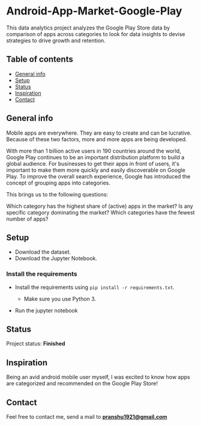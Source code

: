 # Android-App-Market-Google-Play

This data analytics project analyzes the Google Play Store data by comparison of apps across categories to look for data insights to devise strategies to drive growth and retention.
## Table of contents
* [General info](#general-info)
* [Setup](#setup)
* [Status](#status)
* [Inspiration](#inspiration)
* [Contact](#contact)

## General info

Mobile apps are everywhere. They are easy to create and can be lucrative. Because of these two factors, more and more apps are being developed.

With more than 1 billion active users in 190 countries around the world, Google Play continues to be an important distribution platform to build a global audience. For businesses to get their apps in front of users, it's important to make them more quickly and easily discoverable on Google Play. To improve the overall search experience, Google has introduced the concept of grouping apps into categories.

This brings us to the following questions:

Which category has the highest share of (active) apps in the market?
Is any specific category dominating the market?
Which categories have the fewest number of apps?

## Setup

* Download the dataset.
* Download the Jupyter Notebook.

### Install the requirements
 
* Install the requirements using `pip install -r requirements.txt`.
    * Make sure you use Python 3.
    
* Run the jupyter notebook

## Status
Project status: **Finished**

## Inspiration
Being an avid android mobile user myself, I was excited to know how apps are categorized and recommended on the Google Play Store!

## Contact
Feel free to contact me, send a mail to **pranshu1921@gmail.com**
